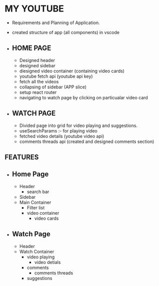 # MY YOUTUBE

- Requirements and Planning of Application.
- created structure of app (all components) in vscode
- ## HOME PAGE

  - Designed header
  - designed sidebar
  - diesigned video container (containing video cards)
  - youtube fetch api (youtube api key)
  - fetch all the videos
  - collapsing of sidebar (APP slice)
  - setup react router
  - navigating to watch page by clicking on particualar video card

- ## WATCH PAGE
  - Divided page into grid for video playing and suggestions.
  - useSearchParams :- for playing video
  - fetched video details (youtube video api)
  - comments threads api (created and designed comments section)

## FEATURES

- ## Home Page
   - Header
     - search bar
   - Sidebar
   - Main Container 
     - Filter list
     - video container
       - video cards

- ## Watch Page
   - Header
   - Watch Container
     - video playing
       - video detials
     - comments
       - comments threads
     - suggestions 
